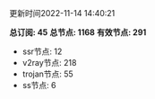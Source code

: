 更新时间2022-11-14 14:40:21

**总订阅: 45**
**总节点: 1168**
**有效节点: 291**
- ssr节点: 12
- v2ray节点: 218
- trojan节点: 55
- ss节点: 6
